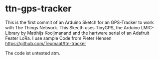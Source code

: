 # ttn-gps-tracker
This is the first commit of an Arduino Sketch for an GPS-Tracker to work with The Things Network.
This Skecth uses TinyGPS, the Arduino LMIC-Library by Matthijs Kooijmanand and the hartware serial of an Adafruit Feater LoRa.
I use sample Code from Pieter Hensen https://github.com/Teumaat/ttn-tracker

The code ist untested atm.
